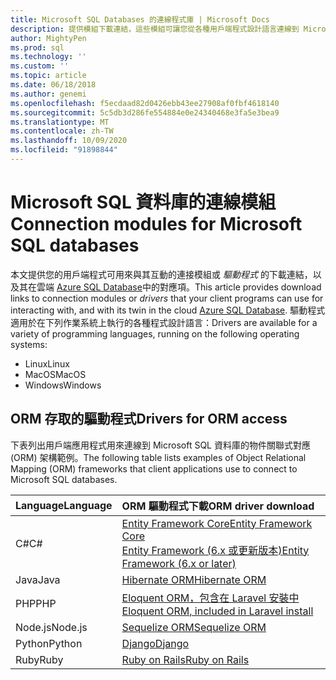 ```yaml
---
title: Microsoft SQL Databases 的連線程式庫 | Microsoft Docs
description: 提供模組下載連結，這些模組可讓您從各種用戶端程式設計語言連線到 Microsoft SQL Server 與 Azure SQL Database。
author: MightyPen
ms.prod: sql
ms.technology: ''
ms.custom: ''
ms.topic: article
ms.date: 06/18/2018
ms.author: genemi
ms.openlocfilehash: f5ecdaad82d0426ebb43ee27908af0fbf4618140
ms.sourcegitcommit: 5c5db3d286fe554884e0e24340468e3fa5e3bea9
ms.translationtype: MT
ms.contentlocale: zh-TW
ms.lasthandoff: 10/09/2020
ms.locfileid: "91898844"
---
```

# <a name="connection-modules-for-microsoft-sql-databases"></a><span data-ttu-id="05e39-103">Microsoft SQL 資料庫的連線模組</span><span class="sxs-lookup"><span data-stu-id="05e39-103">Connection modules for Microsoft SQL databases</span></span>

<span data-ttu-id="05e39-104">本文提供您的用戶端程式可用來與其互動的連接模組或 *驅動程式* 的下載連結，以及其在雲端 [Azure SQL Database](https://docs.microsoft.com/azure/sql-database/)中的對應項。</span><span class="sxs-lookup"><span data-stu-id="05e39-104">This article provides download links to connection modules or *drivers* that your client programs can use for interacting with, and with its twin in the cloud [Azure SQL Database](https://docs.microsoft.com/azure/sql-database/).</span></span> <span data-ttu-id="05e39-105">驅動程式適用於在下列作業系統上執行的各種程式設計語言：</span><span class="sxs-lookup"><span data-stu-id="05e39-105">Drivers are available for a variety of programming languages, running on the following operating systems:</span></span>

- <span data-ttu-id="05e39-106">Linux</span><span class="sxs-lookup"><span data-stu-id="05e39-106">Linux</span></span>
- <span data-ttu-id="05e39-107">MacOS</span><span class="sxs-lookup"><span data-stu-id="05e39-107">MacOS</span></span>
- <span data-ttu-id="05e39-108">Windows</span><span class="sxs-lookup"><span data-stu-id="05e39-108">Windows</span></span>


## <a name="drivers-for-orm-access"></a><span data-ttu-id="05e39-109">ORM 存取的驅動程式</span><span class="sxs-lookup"><span data-stu-id="05e39-109">Drivers for ORM access</span></span>


<span data-ttu-id="05e39-110">下表列出用戶端應用程式用來連線到 Microsoft SQL 資料庫的物件關聯式對應 (ORM) 架構範例。</span><span class="sxs-lookup"><span data-stu-id="05e39-110">The following table lists examples of Object Relational Mapping (ORM) frameworks that client applications use to connect to Microsoft SQL databases.</span></span>


| <span data-ttu-id="05e39-111">Language</span><span class="sxs-lookup"><span data-stu-id="05e39-111">Language</span></span> | <span data-ttu-id="05e39-112">ORM 驅動程式下載</span><span class="sxs-lookup"><span data-stu-id="05e39-112">ORM driver download</span></span> |
| :------- | :------------------ |
| <span data-ttu-id="05e39-113">C#</span><span class="sxs-lookup"><span data-stu-id="05e39-113">C#</span></span> | [<span data-ttu-id="05e39-114">Entity Framework Core</span><span class="sxs-lookup"><span data-stu-id="05e39-114">Entity Framework Core</span></span>](https://docs.microsoft.com/ef/core/)<br />[<span data-ttu-id="05e39-115">Entity Framework (6.x 或更新版本)</span><span class="sxs-lookup"><span data-stu-id="05e39-115">Entity Framework (6.x or later)</span></span>](https://docs.microsoft.com/ef/) |
| <span data-ttu-id="05e39-116">Java</span><span class="sxs-lookup"><span data-stu-id="05e39-116">Java</span></span> | [<span data-ttu-id="05e39-117">Hibernate ORM</span><span class="sxs-lookup"><span data-stu-id="05e39-117">Hibernate ORM</span></span>](https://hibernate.org/orm)|
| <span data-ttu-id="05e39-118">PHP</span><span class="sxs-lookup"><span data-stu-id="05e39-118">PHP</span></span> | [<span data-ttu-id="05e39-119">Eloquent ORM，包含在 Laravel 安裝中</span><span class="sxs-lookup"><span data-stu-id="05e39-119">Eloquent ORM, included in Laravel install</span></span>](https://laravel.com/docs/) |
| <span data-ttu-id="05e39-120">Node.js</span><span class="sxs-lookup"><span data-stu-id="05e39-120">Node.js</span></span> | [<span data-ttu-id="05e39-121">Sequelize ORM</span><span class="sxs-lookup"><span data-stu-id="05e39-121">Sequelize ORM</span></span>](https://docs.sequelizejs.com) |
| <span data-ttu-id="05e39-122">Python</span><span class="sxs-lookup"><span data-stu-id="05e39-122">Python</span></span> | [<span data-ttu-id="05e39-123">Django</span><span class="sxs-lookup"><span data-stu-id="05e39-123">Django</span></span>](https://www.djangoproject.com/) |
| <span data-ttu-id="05e39-124">Ruby</span><span class="sxs-lookup"><span data-stu-id="05e39-124">Ruby</span></span> | [<span data-ttu-id="05e39-125">Ruby on Rails</span><span class="sxs-lookup"><span data-stu-id="05e39-125">Ruby on Rails</span></span>](https://rubyonrails.org/) |

